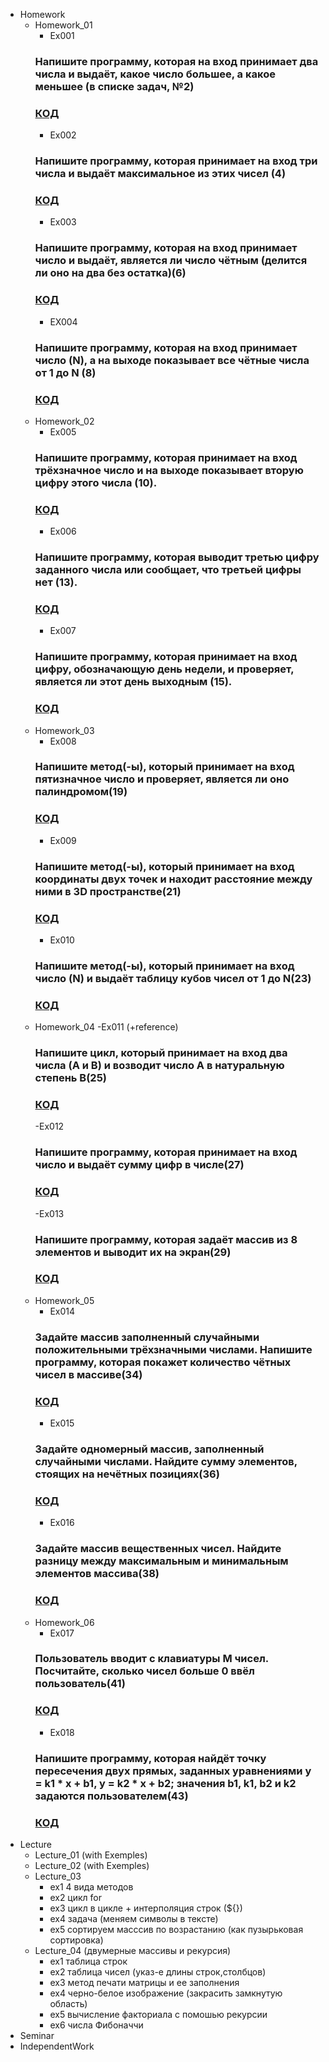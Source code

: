- Homework
    - Homework_01
        - Ex001 
        ### Напишите программу, которая на вход принимает два числа и выдаёт, какое число большее, а какое меньшее (в списке задач, №2)
        ### [КОД](Homework/Homework_01/Ex001/Program.cs)
        - Ex002 
        ### Напишите программу, которая принимает на вход три числа и выдаёт максимальное из этих чисел (4)
        ### [КОД](Homework/Homework_01/Ex002/Program.cs)
        - Ex003
        ### Напишите программу, которая на вход принимает число и выдаёт, является ли число чётным (делится ли оно на два без остатка)(6)
        ### [КОД](Homework/Homework_01/Ex003/Program.cs)
        - EX004
        ### Напишите программу, которая на вход принимает число (N), а на выходе показывает все чётные числа от 1 до N (8)
        ### [КОД](Homework/Homework_01/Ex004/Program.cs)
    - Homework_02
        - Ex005
        ### Напишите программу, которая принимает на вход трёхзначное число и на выходе показывает вторую цифру этого числа (10).
        ### [КОД](Homework/Homework_02/Ex005/Program.cs)
        - Ex006
        ### Напишите программу, которая выводит третью цифру заданного числа или сообщает, что третьей цифры нет (13).
        ### [КОД](Homework/Homework_02/Ex006/Program.cs)
        - Ex007
        ###  Напишите программу, которая принимает на вход цифру, обозначающую день недели, и проверяет, является ли этот день выходным (15).
        ### [КОД](Homework/Homework_02/Ex007/Program.cs)
    - Homework_03
        - Ex008
        ### Напишите метод(-ы), который принимает на вход пятизначное число и проверяет, является ли оно палиндромом(19)
        ### [КОД](Homework/Homework_03/Ex008/Program.cs)
        - Ex009
        ### Напишите метод(-ы), который принимает на вход координаты двух точек и находит расстояние между ними в 3D пространстве(21)
        ### [КОД](Homework/Homework_03/Ex009/Program.cs)
        - Ex010
        ### Напишите метод(-ы), который принимает на вход число (N) и выдаёт таблицу кубов чисел от 1 до N(23)
        ### [КОД](Homework/Homework_03/Ex010/Program.cs)
    - Homework_04
        -Ex011 (+reference)
        ### Напишите цикл, который принимает на вход два числа (A и B) и возводит число A в натуральную степень B(25)
        ### [КОД](Homework/Homework_04/Ex011/Program.cs)
        -Ex012
        ### Напишите программу, которая принимает на вход число и выдаёт сумму цифр в числе(27)
        ### [КОД](Homework/Homework_04/Ex012/Program.cs)
        -Ex013
        ### Напишите программу, которая задаёт массив из 8 элементов и выводит их на экран(29)
        ### [КОД](Homework/Homework_04/Ex013/Program.cs)
    - Homework_05
        - Ex014
        ### Задайте массив заполненный случайными положительными трёхзначными числами. Напишите программу, которая покажет количество чётных чисел в массиве(34)
        ### [КОД](Homework/Homework_05/Ex014/Program.cs)
        - Ex015
        ### Задайте одномерный массив, заполненный случайными числами. Найдите сумму элементов, стоящих на нечётных позициях(36)
        ### [КОД](Homework/Homework_05/Ex015/Program.cs)
        - Ex016
        ### Задайте массив вещественных чисел. Найдите разницу между максимальным и минимальным элементов массива(38)
        ### [КОД](Homework/Homework_05/Ex016/Program.cs)
    - Homework_06
        - Ex017
        ### Пользователь вводит с клавиатуры M чисел. Посчитайте, сколько чисел больше 0 ввёл пользователь(41)
        ### [КОД](Homework/Homework_06/Ex017/Program.cs)
        - Ex018
        ### Напишите программу, которая найдёт точку пересечения двух прямых, заданных уравнениями y = k1 * x + b1, y = k2 * x + b2; значения b1, k1, b2 и k2 задаются пользователем(43)
        ### [КОД](Homework/Homework_06/Ex018/Program.cs)
- Lecture
    - Lecture_01 (with Exemples)
    - Lecture_02 (with Exemples)
    - Lecture_03 
        - ex1 4 вида методов
        - ex2 цикл for
        - ex3 цикл в цикле + интерполяция строк (${})
        - ex4 задача (меняем символы в тексте)
        - ex5 сортируем масссив по возрастанию (как пузырьковая сортировка)
    - Lecture_04 (двумерные массивы и рекурсия)
        - ex1 таблица строк
        - ex2 таблица чисел (указ-е длины строк,столбцов)
        - ex3 метод печати матрицы и ее заполнения
        - ex4 черно-белое изображение (закрасить замкнутую область)
        - ex5 вычисление факториала с помошью рекурсии
        - ex6 числа Фибоначчи
- Seminar
- IndependentWork 